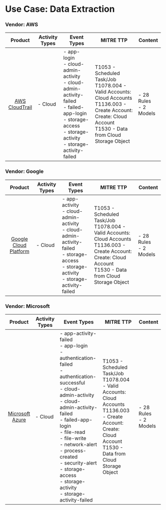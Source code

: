 
Use Case: Data Extraction
=========================

### Vendor: AWS
|                              Product                              | Activity Types | Event Types                                                                                                                                                             | MITRE TTP                                                                                                                                                                   | Content                    |
|:-----------------------------------------------------------------:| -------------- | ----------------------------------------------------------------------------------------------------------------------------------------------------------------------- | --------------------------------------------------------------------------------------------------------------------------------------------------------------------------- | -------------------------- |
| [AWS CloudTrail](../DataSources/datasource_aws_aws_cloudtrail.md) | - Cloud        | - app-login<br>- cloud-admin-activity<br>- cloud-admin-activity-failed<br>- failed-app-login<br>- storage-access<br>- storage-activity<br>- storage-activity-failed<br> | T1053 - Scheduled Task/Job<br>T1078.004 - Valid Accounts: Cloud Accounts<br>T1136.003 - Create Account: Create: Cloud Account<br>T1530 - Data from Cloud Storage Object<br> |  - 28 Rules<br> - 2 Models |
### Vendor: Google
|                                      Product                                       | Activity Types | Event Types                                                                                                                                          | MITRE TTP                                                                                                                                                                   | Content                    |
|:----------------------------------------------------------------------------------:| -------------- | ---------------------------------------------------------------------------------------------------------------------------------------------------- | --------------------------------------------------------------------------------------------------------------------------------------------------------------------------- | -------------------------- |
| [Google Cloud Platform](../DataSources/datasource_google_google_cloud_platform.md) | - Cloud        | - app-activity<br>- cloud-admin-activity<br>- cloud-admin-activity-failed<br>- storage-access<br>- storage-activity<br>- storage-activity-failed<br> | T1053 - Scheduled Task/Job<br>T1078.004 - Valid Accounts: Cloud Accounts<br>T1136.003 - Create Account: Create: Cloud Account<br>T1530 - Data from Cloud Storage Object<br> |  - 28 Rules<br> - 2 Models |
### Vendor: Microsoft
|                                  Product                                  | Activity Types | Event Types                                                                                                                                                                                                                                                                                                                                           | MITRE TTP                                                                                                                                                                   | Content                    |
|:-------------------------------------------------------------------------:| -------------- | ----------------------------------------------------------------------------------------------------------------------------------------------------------------------------------------------------------------------------------------------------------------------------------------------------------------------------------------------------- | --------------------------------------------------------------------------------------------------------------------------------------------------------------------------- | -------------------------- |
| [Microsoft Azure](../DataSources/datasource_microsoft_microsoft_azure.md) | - Cloud        | - app-activity-failed<br>- app-login<br>- authentication-failed<br>- authentication-successful<br>- cloud-admin-activity<br>- cloud-admin-activity-failed<br>- failed-app-login<br>- file-read<br>- file-write<br>- network-alert<br>- process-created<br>- security-alert<br>- storage-access<br>- storage-activity<br>- storage-activity-failed<br> | T1053 - Scheduled Task/Job<br>T1078.004 - Valid Accounts: Cloud Accounts<br>T1136.003 - Create Account: Create: Cloud Account<br>T1530 - Data from Cloud Storage Object<br> |  - 28 Rules<br> - 2 Models |